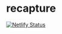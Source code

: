 # recapture
[![Netlify Status](https://api.netlify.com/api/v1/badges/716b762f-cef6-435d-aa42-1f0d5570a360/deploy-status)](https://app.netlify.com/sites/optimistic-colden-a9d087/deploys)